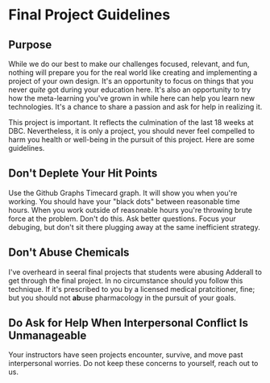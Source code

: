 # Final Project Guidelines

## Purpose

While we do our best to make our challenges focused, relevant, and fun, nothing will prepare you for the real world like creating and implementing a project of your own design.  It's an opportunity to focus on things that you never _quite_ got during your education here. It's also an opportunity to try how the meta-learning you've grown in while here can help you learn new technologies.  It's a chance to share a passion and ask for help in realizing it.

This project is important.  It reflects the culmination of the last 18 weeks at DBC.  Nevertheless, it is only a project, you should never feel compelled to harm you health or well-being in the pursuit of this project.  Here are some guidelines.

## Don't Deplete Your Hit Points

Use the Github Graphs Timecard graph.  It will show you when you're working.  You should have your "black dots" between reasonable time hours.  When you work outside of reasonable hours you're throwing brute force at the problem. Don't do this.  Ask better questions.  Focus your debuging, but don't sit there plugging away at the same inefficient strategy.

## Don't Abuse Chemicals

I've overheard in seeral final projects that students were abusing Adderall to get through the final project. In no circumstance should you follow this technique.  If it's prescribed to you by a licensed medical pratcitioner, fine; but you should not **ab**use pharmacology in the pursuit of your goals.

## Do Ask for Help When Interpersonal Conflict Is Unmanageable

Your instructors have seen projects encounter, survive, and move past interpersonal worries.  Do not keep these concerns to yourself, reach out to us.
